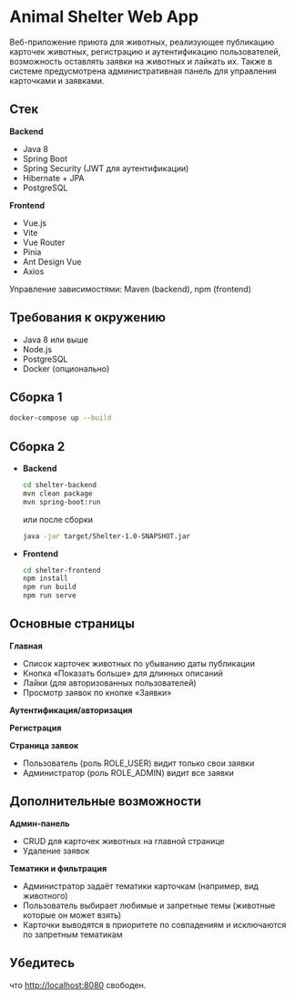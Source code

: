 # Animal Shelter Web App

Веб-приложение приюта для животных, реализующее публикацию карточек животных, регистрацию и аутентификацию пользователей, возможность оставлять заявки на животных и лайкать их. Также в системе предусмотрена административная панель для управления карточками и заявками.

## Стек

**Backend**
  - Java 8
  - Spring Boot
  - Spring Security (JWT для аутентификации)
  - Hibernate + JPA
  - PostgreSQL

**Frontend**
  - Vue.js
  - Vite
  - Vue Router
  - Pinia
  - Ant Design Vue
  - Axios

Управление зависимостями: Maven (backend), npm (frontend)

## Требования к окружению

- Java 8 или выше  
- Node.js
- PostgreSQL  
- Docker (опционально)

## Сборка 1
   ```sh 
   docker-compose up --build
   ```

## Сборка 2
- **Backend**  
   ```sh 
   cd shelter-backend   
   mvn clean package   
   mvn spring-boot:run   
   ```
   или после сборки 

   ```sh 
   java -jar target/Shelter-1.0-SNAPSHOT.jar
   ```
- **Frontend**  
    ```sh 
    cd shelter-frontend
    npm install
    npm run build
    npm run serve
    ```
## Основные страницы

**Главная**
  - Список карточек животных по убыванию даты публикации
  - Кнопка «Показать больше» для длинных описаний
  - Лайки (для авторизованных пользователей)
  - Просмотр заявок по кнопке «Заявки»

**Аутентификация/авторизация**

**Регистрация**

**Страница заявок**
  - Пользователь (роль ROLE_USER) видит только свои заявки
  - Администратор (роль ROLE_ADMIN) видит все заявки

## Дополнительные возможности
**Админ-панель**
  - CRUD для карточек животных на главной странице
  - Удаление заявок

**Тематики и фильтрация**  
  - Администратор задаёт тематики карточкам (например, вид животного)
  - Пользователь выбирает любимые и запретные темы (животные которые он может взять)
  - Карточки выводятся в приоритете по совпадениям и исключаются по запретным тематикам

## Убедитесь
что  [http://localhost:8080](http://localhost:8080) свободен.
